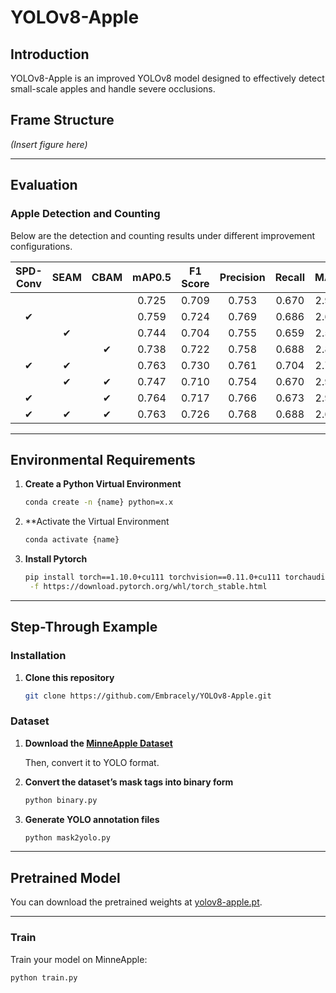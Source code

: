 # YOLOv8-Apple

## Introduction
YOLOv8-Apple is an improved YOLOv8 model designed to effectively detect small-scale apples and handle severe occlusions.

## Frame Structure
*(Insert figure here)*

---

## Evaluation

### Apple Detection and Counting

Below are the detection and counting results under different improvement configurations.

| SPD-Conv | SEAM | CBAM | mAP0.5 | F1 Score | Precision | Recall | MAE  | RMSE  |
|:--------:|:----:|:----:|:------:|:--------:|:---------:|:------:|:----:|:-----:|
|          |      |      | 0.725  | 0.709    | 0.753     | 0.670  | 2.97 | 13.28 |
| ✔        |      |      | 0.759  | 0.724    | 0.769     | 0.686  | 2.65 | 11.08 |
|          | ✔    |      | 0.744  | 0.704    | 0.755     | 0.659  | 2.54 | 9.49  |
|          |      | ✔    | 0.738  | 0.722    | 0.758     | 0.688  | 2.89 | 12.24 |
| ✔        | ✔    |      | 0.763  | 0.730    | 0.761     | 0.704  | 2.77 | 9.29  |
|          | ✔    | ✔    | 0.747  | 0.710    | 0.754     | 0.670  | 2.98 | 12.80 |
| ✔        |      | ✔    | 0.764  | 0.717    | 0.766     | 0.673  | 2.95 | 9.29  |
| ✔        | ✔    | ✔    | 0.763  | 0.726    | 0.768     | 0.688  | 2.62 | 9.45  |

---

## Environmental Requirements

1. **Create a Python Virtual Environment**  
   ```bash
   conda create -n {name} python=x.x

2. **Activate the Virtual Environment
   ```bash
   conda activate {name}

3. **Install Pytorch**  
   ```bash
   pip install torch==1.10.0+cu111 torchvision==0.11.0+cu111 torchaudio==0.10.0 \
    -f https://download.pytorch.org/whl/torch_stable.html
---

## Step-Through Example

### Installation

1. **Clone this repository**  
   ```bash
   git clone https://github.com/Embracely/YOLOv8-Apple.git

### Dataset

1. **Download the [MinneApple Dataset](https://conservancy.umn.edu/items/e1bb4015-e92a-4295-822c-d21d277ecfbd)**  
    
   Then, convert it to YOLO format.

2. **Convert the dataset’s mask tags into binary form**  
   ```bash
   python binary.py

3. **Generate YOLO annotation files**
   ```bash
   python mask2yolo.py
---

## Pretrained Model

You can download the pretrained weights at [yolov8-apple.pt](https://drive.google.com/file/d/10qP2b4g4UT-748k4UHBdf1XS_CPb2A6Y/view?usp=drive_link).

---

### Train

Train your model on MinneApple:

```bash
python train.py




